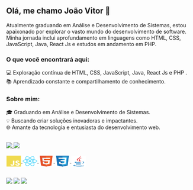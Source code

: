 ## Olá, me chamo João Vitor 👋


Atualmente graduando em Análise e Desenvolvimento de Sistemas, estou apaixonado por explorar o vasto mundo do desenvolvimento de software. Minha jornada inclui aprofundamento em linguagens como HTML, CSS, JavaScript, Java, React Js e estudos em andamento em PHP.


### O que você encontrará aqui:

💻 Exploração contínua de HTML, CSS, JavaScript, Java, React Js e PHP .<br>
📚 Aprendizado constante e compartilhamento de conhecimento. <br>

### Sobre mim:

🎓 Graduando em Análise e Desenvolvimento de Sistemas. <br>
💡 Buscando criar soluções inovadoras e impactantes. <br>
🌐 Amante da tecnologia e entusiasta do desenvolvimento web. <br>

<br>

<div>
  <a href="https://JOAOVITORNOGUEIRA">
  <img height="180em" src="https://github-readme-stats.vercel.app/api?username=JOAOVITORNOGUEIRA&show_icons=true&theme=dracula&include_all_commits=true&count_private=true"/>
  <img height="180em" src="https://github-readme-stats.vercel.app/api/top-langs/?username=JOAOVITORNOGUEIRA&layout=compact&langs_count=16&theme=dracula"/>
</div>

<div style="display: inline_block"><br>
  <img align="center" alt="JVN-Js" height="30" width="40" src="https://raw.githubusercontent.com/devicons/devicon/master/icons/javascript/javascript-plain.svg">
  <img align="center" alt="JVN-React" height="30" width="40" src="https://raw.githubusercontent.com/devicons/devicon/master/icons/react/react-original.svg">
  <img align="center" alt="JVN-HTML" height="30" width="40" src="https://raw.githubusercontent.com/devicons/devicon/master/icons/html5/html5-original.svg">
  <img align="center" alt="JVN-CSS" height="30" width="40" src="https://raw.githubusercontent.com/devicons/devicon/master/icons/css3/css3-original.svg">
  <img align="center" alt="JVN-CSS" height="30" width="40" src="https://raw.githubusercontent.com/devicons/devicon/master/icons/java/java-original.svg">
</div>

##

<div>
  <a href="https://discord.gg/HEkUpdWQ" target="_blank"><img src="https://img.shields.io/badge/Discord-7289DA?style=for-the-badge&logo=discord&logoColor=white" target="_blank"></a> 
  <a href = "mailto: joaovsn20@outlook.com"><img src="https://img.shields.io/badge/Microsoft_Outlook-0078D4?style=for-the-badge&logo=microsoft-outlook&logoColor=white"_blank"></a>
  <a href="https://www.linkedin.com/in/jo%C3%A3o-vitor-nogueira/" target="_blank"><img src="https://img.shields.io/badge/-LinkedIn-%230077B5?style=for-the-badge&logo=linkedin&logoColor=white" target="_blank"></a> 
</div>
